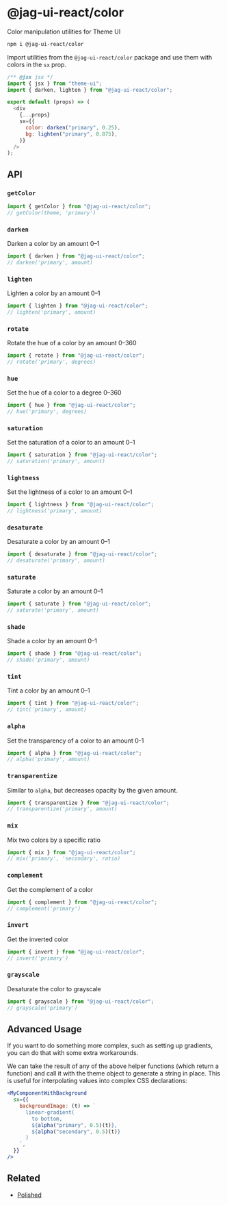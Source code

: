 # @jag-ui-react/color

Color manipulation utilities for Theme UI

```sh
npm i @jag-ui-react/color
```

Import utilities from the `@jag-ui-react/color` package and use them with colors in the `sx` prop.

```js
/** @jsx jsx */
import { jsx } from "theme-ui";
import { darken, lighten } from "@jag-ui-react/color";

export default (props) => (
  <div
    {...props}
    sx={{
      color: darken("primary", 0.25),
      bg: lighten("primary", 0.875),
    }}
  />
);
```

## API

### `getColor`

```js
import { getColor } from "@jag-ui-react/color";
// getColor(theme, 'primary')
```

### `darken`

Darken a color by an amount 0–1

```js
import { darken } from "@jag-ui-react/color";
// darken('primary', amount)
```

### `lighten`

Lighten a color by an amount 0–1

```js
import { lighten } from "@jag-ui-react/color";
// lighten('primary', amount)
```

### `rotate`

Rotate the hue of a color by an amount 0–360

```js
import { rotate } from "@jag-ui-react/color";
// rotate('primary', degrees)
```

### `hue`

Set the hue of a color to a degree 0–360

```js
import { hue } from "@jag-ui-react/color";
// hue('primary', degrees)
```

### `saturation`

Set the saturation of a color to an amount 0–1

```js
import { saturation } from "@jag-ui-react/color";
// saturation('primary', amount)
```

### `lightness`

Set the lightness of a color to an amount 0–1

```js
import { lightness } from "@jag-ui-react/color";
// lightness('primary', amount)
```

### `desaturate`

Desaturate a color by an amount 0–1

```js
import { desaturate } from "@jag-ui-react/color";
// desaturate('primary', amount)
```

### `saturate`

Saturate a color by an amount 0–1

```js
import { saturate } from "@jag-ui-react/color";
// saturate('primary', amount)
```

### `shade`

Shade a color by an amount 0–1

```js
import { shade } from "@jag-ui-react/color";
// shade('primary', amount)
```

### `tint`

Tint a color by an amount 0–1

```js
import { tint } from "@jag-ui-react/color";
// tint('primary', amount)
```

### `alpha`

Set the transparency of a color to an amount 0-1

```js
import { alpha } from "@jag-ui-react/color";
// alpha('primary', amount)
```

### `transparentize`

Similar to `alpha`, but decreases opacity by the given amount.

```js
import { transparentize } from "@jag-ui-react/color";
// transparentize('primary', amount)
```

### `mix`

Mix two colors by a specific ratio

```js
import { mix } from "@jag-ui-react/color";
// mix('primary', 'secondary', ratio)
```

### `complement`

Get the complement of a color

```js
import { complement } from "@jag-ui-react/color";
// complement('primary')
```

### `invert`

Get the inverted color

```js
import { invert } from "@jag-ui-react/color";
// invert('primary')
```

### `grayscale`

Desaturate the color to grayscale

```js
import { grayscale } from "@jag-ui-react/color";
// grayscale('primary')
```

## Advanced Usage

If you want to do something more complex, such as setting up gradients, you can do that with some extra workarounds.

We can take the result of any of the above helper functions (which return a function) and call it with the theme object to generate a string in place. This is useful for interpolating values into complex CSS declarations:

```jsx
<MyComponentWithBackground
  sx={{
    backgroundImage: (t) => `
      linear-gradient(
        to bottom,
        ${alpha("primary", 0.5)(t)},
        ${alpha("secondary", 0.5)(t)}
      )
    `,
  }}
/>
```

## Related

- [Polished](https://polished.js.org)
